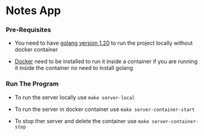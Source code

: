 <h1>Notes App</h1>
<h3>Pre-Requisites</h3>
<ul>
  <li>
    <p>You need to have <a href="https://go.dev/doc/install">golang version 1.20</a> to run the project locally without docker container</p>
  </li>
  <li>
    <p><a href="https://www.docker.com/get-started/">Docker</a> need to be installed to run it inside a container if you are running it inside the container no need to install golang </p>
  </li>
</ul>
<h3>Run The Program</h3>
<ul>
  <li>
    <p>To run the server locally use <code>make server-local</code></p>
  </li>
  <li>
    <p>To run the server in docker container use <code>make server-container-start</code></p>
  </li>
  <li>
    <p>To stop ther server and delete the container use <code>make server-container-stop</code></p>
  </li>
</ul>
